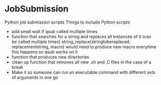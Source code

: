 # JobSubmission
Python job submission scripts
Things to include
Python scripts

- add small wait if qsub called multiple times
- function that searches for a string and replaces all instances of it (can be called multiple times) string_replace(stringtobereplaced, replacementstring, macro) would need to produce new macro everytime this happens so qsub works on it
- function that produces new directories
- clean up function that removes all new .sh and .C files in the case of a break
- Make it so someone can run an executable command with different sets of arguments in one go
